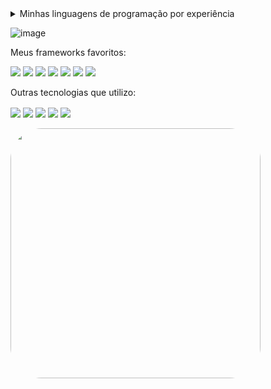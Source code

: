 <details>
  <summary>Minhas linguagens de programação por experiência</summary>
  
  * (**S**) Java e Kotlin
  * (**A**) Python e Typescript
  * (**B**) Javascript
  * (**C**) PHP e C
  * (**D**) C++
</details>

![image](https://user-images.githubusercontent.com/78219497/199262575-ffab36be-9427-4598-9a1b-5a1515791c03.png)

Meus frameworks favoritos:

![](https://img.shields.io/badge/Spring-6DB33F?style=for-the-badge&logo=spring&logoColor=white)
![](https://img.shields.io/badge/Django-092E20?style=for-the-badge&logo=django&logoColor=white)
![](https://img.shields.io/badge/Node.js-43853D?style=for-the-badge&logo=node.js&logoColor=white)
![](https://img.shields.io/badge/Angular-DD0031?style=for-the-badge&logo=angular&logoColor=white)
![](https://img.shields.io/badge/Bootstrap-563D7C?style=for-the-badge&logo=bootstrap&logoColor=white)
![](https://img.shields.io/badge/React-20232A?style=for-the-badge&logo=react&logoColor=61DAFB)
![](https://img.shields.io/badge/Flutter-02569B?style=for-the-badge&logo=flutter&logoColor=white)

Outras tecnologias que utilizo:

<div style="display: inline_block">
  <img align="center" src="https://img.shields.io/badge/HTML5-E34F26?style=for-the-badge&logo=html5&logoColor=white">
  <img align="center" src="https://img.shields.io/badge/CSS3-1572B6?style=for-the-badge&logo=css3&logoColor=white">
  <img align="center" src="https://img.shields.io/badge/MySQL-00000F?style=for-the-badge&logo=mysql&logoColor=white">
  <img align="center" src="https://img.shields.io/badge/PostgreSQL-316192?style=for-the-badge&logo=postgresql&logoColor=white">
  <img align="center" src="https://img.shields.io/badge/MongoDB-4EA94B?style=for-the-badge&logo=mongodb&logoColor=white">

</div>
  <br/>
  <img align="left" height="400" style="border-radius:50px;" src="https://user-images.githubusercontent.com/78219497/199267833-a957e802-21e8-4060-ace4-75a925083087.gif?width=676&height=676">
